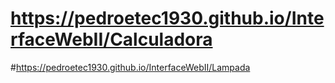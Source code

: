 # https://pedroetec1930.github.io/InterfaceWebII/Calculadora

#https://pedroetec1930.github.io/InterfaceWebII/Lampada
